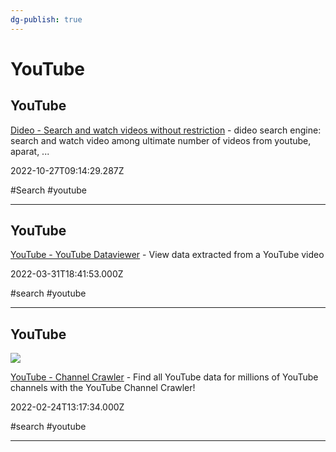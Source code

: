 ```yaml
---
dg-publish: true
---
```


# YouTube

## YouTube

[Dideo - Search and watch videos without restriction](https://www.dideo.ir) - dideo search engine: search and watch video among ultimate number of videos from youtube, aparat, ...

2022-10-27T09:14:29.287Z

#Search #youtube

---

## YouTube

[YouTube - YouTube Dataviewer](https://citizenevidence.amnestyusa.org) - View data extracted from a YouTube video

2022-03-31T18:41:53.000Z

#search #youtube

---

## YouTube

![](https://channelcrawler.com/img/opengraph/eng.png)

[YouTube - Channel Crawler](https://channelcrawler.com) - Find all YouTube data for millions of YouTube channels with the YouTube Channel Crawler!

2022-02-24T13:17:34.000Z

#search #youtube

---

